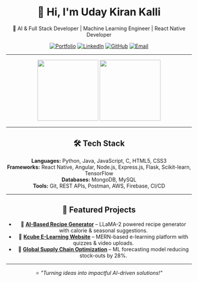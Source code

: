 <div align="center">
  
# 👋 Hi, I'm **Uday Kiran Kalli**  
🚀 AI & Full Stack Developer | Machine Learning Engineer | React Native Developer  

[![Portfolio](https://img.shields.io/badge/Portfolio-Visit%20Now-orange)](https://udaykirankalli.com)
[![LinkedIn](https://img.shields.io/badge/LinkedIn-Uday%20Kiran%20Kalli-blue?logo=linkedin)](https://linkedin.com/in/kalliudaykiran)
[![GitHub](https://img.shields.io/badge/GitHub-udaykirankalli-black?logo=github)](https://github.com/UdaykiranKalli)
[![Email](https://img.shields.io/badge/Email-Contact%20Me-red?logo=gmail)](mailto:kalliudaykiran@gmail.com)

---

<img src="https://github-readme-stats.vercel.app/api?username=udaykirankalli&show_icons=true&theme=radical" height="165">
<img src="https://github-readme-stats.vercel.app/api/top-langs/?username=udaykirankalli&layout=compact&theme=radical" height="165">

---

## 🛠 Tech Stack
**Languages:** Python, Java, JavaScript, C, HTML5, CSS3  
**Frameworks:** React Native, Angular, Node.js, Express.js, Flask, Scikit-learn, TensorFlow  
**Databases:** MongoDB, MySQL  
**Tools:** Git, REST APIs, Postman, AWS, Firebase, CI/CD  

---

## 🚀 Featured Projects
- 🔹 **[AI-Based Recipe Generator](https://github.com/UdaykiranKalli/ai-recipe-generator)** – LLaMA-2 powered recipe generator with calorie & seasonal suggestions.  
- 🔹 **[Kcube E-Learning Website](https://github.com/UdaykiranKalli/kcube-elearning)** – MERN-based e-learning platform with quizzes & video uploads.  
- 🔹 **[Global Supply Chain Optimization](https://github.com/UdaykiranKalli/supplychain-optimizer)** – ML forecasting model reducing stock-outs by 28%.  

---

⭐ *"Turning ideas into impactful AI-driven solutions!"*

</div>
